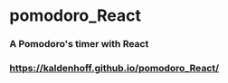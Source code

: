 # pomodoro_React

### A Pomodoro's timer with React

### https://kaldenhoff.github.io/pomodoro_React/
